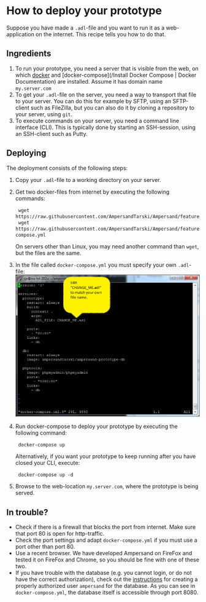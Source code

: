 # How to deploy your prototype

Suppose you have made a `.adl`-file and you want to run it as a web-application on the internet. This recipe tells you how to do that.

## Ingredients

1. To run your prototype, you need a server that is visible from the web, on which [docker](https://docs.docker.com/engine/installation/) and [docker-compose](/Install Docker Compose | Docker Documentation) are installed. Assume it has domain name `my.server.com`
2. To get your `.adl`-file on the server, you need a way to transport that file to your server. You can do this for example by SFTP, using an SFTP-client such as FileZilla, but you can also do it by cloning a repository to your server, using `git`.
3. To execute commands on your server, you need a command line interface \(CLI\). This is typically done by starting an SSH-session, using an SSH-client such as Putty.

## Deploying

The deployment consists of the following steps:

1. Copy your `.adl`-file to a working directory on your server.  
2. Get two docker-files from internet by executing the following commands:

   ```
    wget https://raw.githubusercontent.com/AmpersandTarski/Ampersand/feature/dockerize/docker/sample/Dockerfile
    wget https://raw.githubusercontent.com/AmpersandTarski/Ampersand/feature/dockerize/docker/sample/docker-compose.yml
   ```

   On servers other than Linux, you may need another command than `wget`, but the files are the same.

3. In the file called `docker-compose.yml` you must specify your own `.adl`-file:
   ![](/assets/screenshot-docker-compose.png)
4. Run docker-compose to deploy your prototype by executing the following command:
   ```
    docker-compose up
   ```

   Alternatively, if you want your prototype to keep running after you have closed your CLI, execute:
   ```
    docker-compose up -d
   ```
5. Browse to the web-location `my.server.com`, where the prototype is being served.

## In trouble?

* Check if there is a firewall that blocks the port from internet. Make sure that port 80 is open for http-traffic.
* Check the port settings and adapt `docker-compose.yml` if you must use a port other than port 80.
* Use a recent browser. We have developed Ampersand on FireFox and tested it on FireFox and Chrome, so you should be fine with one of these two.
* If you have trouble with the database \(e.g. you cannot login, or do not have the correct authorization\), check out the [instructions](../installation/configuration.md) for creating a properly authorized user `ampersand` for the database. As you can see in `docker-compose.yml`, the database itself is accessible through port 8080.

